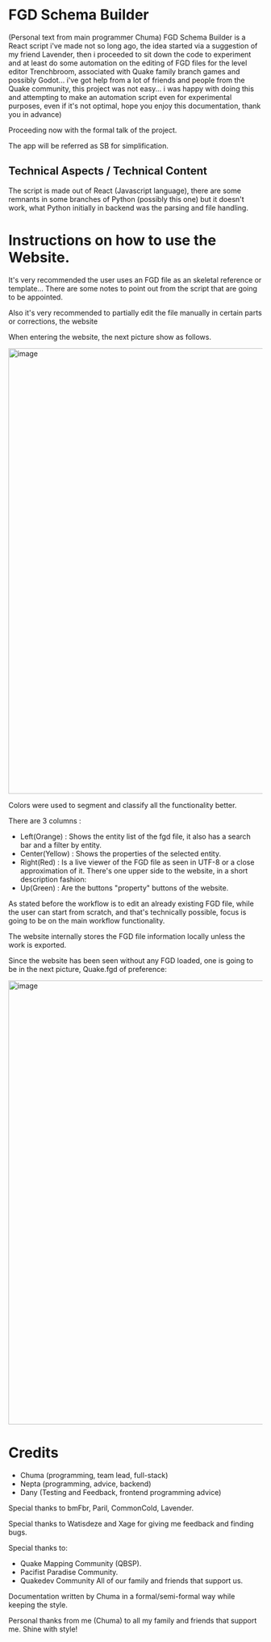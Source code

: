# FGD Schema Builder

(Personal text from main programmer Chuma)
FGD Schema Builder is a React script i've made not so long ago, the idea started via a suggestion of my friend Lavender, then i proceeded to sit down the code to experiment and at least do some automation on the editing of FGD files for the level editor Trenchbroom, associated with Quake family branch games and possibly Godot... i've got help from a lot of friends and people from the Quake community, this project was not easy... i was happy with doing this and attempting to make an automation script even for experimental purposes, even if it's not optimal, hope you enjoy this documentation, thank you in advance)

Proceeding now with the formal talk of the project.

The app will be referred as SB for simplification.

## Technical Aspects / Technical Content

The script is made out of React (Javascript language), there are some remnants in some branches of Python (possibly this one) but it doesn't work, what Python initially in backend was the parsing and file handling.


# Instructions on how to use the Website.

It's very recommended the user uses an FGD file as an skeletal reference or template... There are some notes to point out from the script that are going to be appointed.

Also it's very recommended to partially edit the file manually in certain parts or corrections, the website

When entering the website, the next picture show as follows.

<img width="1879" height="883" alt="image" src="https://github.com/user-attachments/assets/0c5a1e0c-d763-4d9e-a6ac-8ce9fbcd620a" />


Colors were used to segment and classify all the functionality better.

There are 3 columns : 
- Left(Orange) : Shows the entity list of the fgd file, it also has a search bar and a filter by entity.
- Center(Yellow) : Shows the properties of the selected entity.
- Right(Red) : Is a live viewer of the FGD file as seen in UTF-8 or a close approximation of it.
There's one upper side to the website, in a short description fashion:
- Up(Green) : Are the buttons "property" buttons of the website.

As stated before the workflow is to edit an already existing FGD file, while the user can start from scratch, and that's technically possible, focus is going to be on the main workflow functionality.

The website internally stores the FGD file information locally unless the work is exported.

Since the website has been seen without any FGD loaded, one is going to be in the next picture, Quake.fgd of preference:

<img width="1849" height="880" alt="image" src="https://github.com/user-attachments/assets/65ca1fca-8479-4840-a2f0-5d4878ab3bbf" />



# Credits
- Chuma (programming, team lead, full-stack)
- Nepta (programming, advice, backend)
- Dany (Testing and Feedback, frontend programming advice)


Special thanks to bmFbr, Paril, CommonCold, Lavender.

Special thanks to Watisdeze and Xage for giving me feedback and finding bugs.

Special thanks to:
- Quake Mapping Community (QBSP).
- Pacifist Paradise Community.
- Quakedev Community
All of our family and friends that support us.

Documentation written by Chuma in a formal/semi-formal way while keeping the style.

Personal thanks from me (Chuma) to all my family and friends that support me.
Shine with style!




